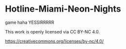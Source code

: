 # Hotline-Miami-Neon-Nights
game haha YESSIRRRRR


This work is openly licensed via CC BY-NC 4.0.

https://creativecommons.org/licenses/by-nc/4.0/
